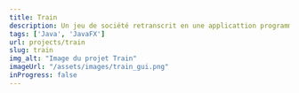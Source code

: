 ```yaml
---
title: Train
description: Un jeu de société retranscrit en une applicattion programmer en java et javaFX.
tags: ['Java', 'JavaFX']
url: projects/train
slug: train
img_alt: "Image du projet Train"
imageUrl: "/assets/images/train_gui.png"
inProgress: false
---
```


